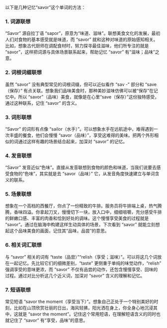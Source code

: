 以下是几种记忆“savor”这个单词的方法：

### 1. 词源联想
“Savor” 源自拉丁语 “sapor”，原意为“味道、滋味”。联想美食文化的发展，最初人们对食物的基本感受就是味道，而 “savor” 就和这种对味道的原始感知相关。比如，想象古代厨师在调配食材时，努力探寻最佳滋味，他们所专注的就是 “savor”，这样把词源与具体场景联系起来，帮助记忆 “savor” 有“滋味；品味”之意。

### 2. 词根词缀联想
虽然 “savor” 没有典型常见的词根词缀，但可以近似看作 “sav -” 部分和 “save（保存）” 有点关联。想象我们品味美食时，那种美妙滋味仿佛可以被“保存”在记忆中。所以 “savor”（品味）美食，就像是在心里“save（保存）”这份独特感受，通过这种联系，记住 “savor” 的含义。

### 3. 词形联想
“Savor” 的词形有点像 “sailor（水手）”。可以想象水手在远航途中，难得遇到一次丰盛的餐食，他们会慢慢 “savor（品味）”，享受这难得的美味。把两个外形相似的词通过这样有趣的场景结合起来，加深对 “savor” 的记忆。

### 4. 发音联想
“Savor” 发音近似“色味”。直接从发音联想到食物的颜色和味道，当我们说要去感受食物的“色味”，其实就是去 “savor（品味）” 它，从发音角度快速建立与单词含义的联系。

### 5. 场景联想
想象在一个高档的西餐厅，你点了一份精致的牛排。服务员将牛排端上桌，热气腾腾，香味四溢。你拿起刀叉，慢慢切下一块，放入口中，细细咀嚼，充分感受牛排的鲜嫩口感、丰富的肉香和恰到好处的调味。这个慢慢享受美食的过程就是 “savor”。通过在脑海中构建这样生动具体的场景，下次看到 “savor” 就能立刻想起这个品味美食的画面，记住其“品味，品尝”的意思。

### 6. 相关词汇联想
与 “savor” 相关的词有 “taste（品尝）”“relish（享受；滋味）”。可以将这几个词放在一起记忆。先比较它们的细微差别，“taste” 更侧重于单纯的味觉动作，“relish” 强调享受的意味更浓，而 “savor” 不仅有品尝的动作，还包含慢慢享受、回味的过程。通过对比分析这几个近义词，加深对 “savor” 含义的理解和记忆。

### 7. 短语联想
常见短语 “savor the moment（享受当下）”。想象自己正处于一个特别美好的时刻，比如在山顶欣赏壮丽的日出，海风轻拂，阳光洒在身上，你全身心地沉浸其中，这就是 “savor the moment”。记住这个常用短语，在理解短语含义的同时也就记住了 “savor” 有“享受，品味”的意思。 